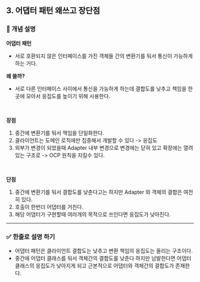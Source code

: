 ## 3. 어댑터 패턴 왜쓰고 장단점

### 🧠 개념 설명
**어댑터 패턴**
- 서로 호환되지 않은 인터페이스를 가진 객체들 간의 변환기를 둬서 통신이 가능하게 하는 거다.

**왜 쓸까?**
- 서로 다른 인터페이스 사이에서 통신을 가능하게 하는데 결합도를 낮추고 책임을 한 곳에 모아서 응집도를 높이기 위해 사용한다.

<br/>

**장점**
1. 중간에 변환기를 둬서 책임을 단일화한다.
2. 클라이언트는 도메인 로직에만 집중해서 개발할 수 있다 -> 응집도
3. 외부가 변경이 되었을때 Adapter 내부 변경으로 변경에는 닫혀 있고 확장에는 열려 있는 구조로 -> OCP 원칙을 지킬수 있다.

<br/>

**단점**
1. 중간에 변환기를 둬서 결합도를 낮춘다고는 하지만 Adapter 와 객체의 결합은 여전히 있다.
2. 호출이 한번더 어댑터를 거친다.
3. 해당 어댑터가 구현할때 여러개의 목적으로 쓰인다면 응집도가 낮아진다.


---
### ✅ 한줄로 설명 하기
- 어댑터 패턴은 클라이언트 결합도는 낮추고 변환 책임의 응집도는 올리는 구조이다.
- 중간에 어댑터 클래스를 둬서 객체간의 결합도를 낮춘다 하지만 남발한다면 어댑터 클래스의 응집도가 낮아지게 되고 근본적으로 어댑터와 객체간의 결합도가 존재한다.

